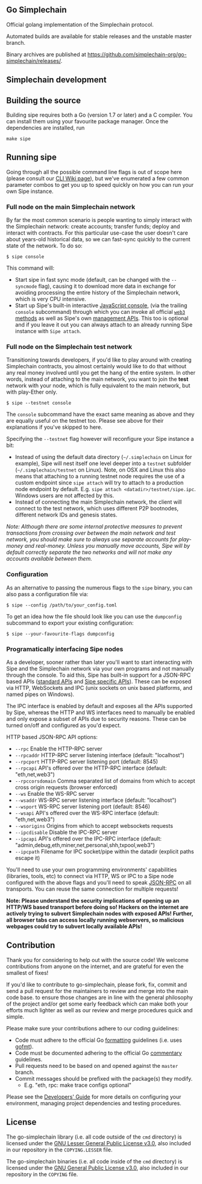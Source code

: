 ## Go Simplechain

Official golang implementation of the Simplechain protocol.

Automated builds are available for stable releases and the unstable master branch.

Binary archives are published at https://github.com/simplechain-org/go-simplechain/releases/.

## Simplechain development


## Building the source

Building sipe requires both a Go (version 1.7 or later) and a C compiler.
You can install them using your favourite package manager.
Once the dependencies are installed, run

    make sipe

## Running sipe

Going through all the possible command line flags is out of scope here (please consult our
[CLI Wiki page](https://github.com/simplechain-org/go-simplechain/wiki/Command-Line-Options)), but we've
enumerated a few common parameter combos to get you up to speed quickly on how you can run your
own Sipe instance.

### Full node on the main Simplechain network

By far the most common scenario is people wanting to simply interact with the Simplechain network:
create accounts; transfer funds; deploy and interact with contracts. For this particular use-case
the user doesn't care about years-old historical data, so we can fast-sync quickly to the current
state of the network. To do so:

```
$ sipe console
```

This command will:

 * Start sipe in fast sync mode (default, can be changed with the `--syncmode` flag), causing it to
   download more data in exchange for avoiding processing the entire history of the Simplechain network,
   which is very CPU intensive.
 * Start up Sipe's built-in interactive [JavaScript console](https://github.com/simplechain-org/go-simplechain/wiki/JavaScript-Console),
   (via the trailing `console` subcommand) through which you can invoke all official [`web3` methods](https://github.com/simplechain-org/wiki/wiki/JavaScript-API)
   as well as Sipe's own [management APIs](https://github.com/simplechain-org/go-simple/wiki/Management-APIs).
   This too is optional and if you leave it out you can always attach to an already running Sipe instance
   with `Sipe attach`.

### Full node on the Simplechain test network

Transitioning towards developers, if you'd like to play around with creating Simplechain contracts, you
almost certainly would like to do that without any real money involved until you get the hang of the
entire system. In other words, instead of attaching to the main network, you want to join the **test**
network with your node, which is fully equivalent to the main network, but with play-Ether only.

```
$ sipe --testnet console
```

The `console` subcommand have the exact same meaning as above and they are equally useful on the
testnet too. Please see above for their explanations if you've skipped to here.

Specifying the `--testnet` flag however will reconfigure your Sipe instance a bit:

 * Instead of using the default data directory (`~/.simplechain` on Linux for example), Sipe will nest
   itself one level deeper into a `testnet` subfolder (`~/.simplechain/testnet` on Linux). Note, on OSX
   and Linux this also means that attaching to a running testnet node requires the use of a custom
   endpoint since `sipe attach` will try to attach to a production node endpoint by default. E.g.
   `sipe attach <datadir>/testnet/sipe.ipc`. Windows users are not affected by this.
 * Instead of connecting the main Simplechain network, the client will connect to the test network,
   which uses different P2P bootnodes, different network IDs and genesis states.
   

*Note: Although there are some internal protective measures to prevent transactions from crossing
over between the main network and test network, you should make sure to always use separate accounts
for play-money and real-money. Unless you manually move accounts, Sipe will by default correctly
separate the two networks and will not make any accounts available between them.*


### Configuration

As an alternative to passing the numerous flags to the `sipe` binary, you can also pass a configuration file via:

```
$ sipe --config /path/to/your_config.toml
```

To get an idea how the file should look like you can use the `dumpconfig` subcommand to export your existing configuration:

```
$ sipe --your-favourite-flags dumpconfig
```

### Programatically interfacing Sipe nodes

As a developer, sooner rather than later you'll want to start interacting with Sipe and the Simplechain
network via your own programs and not manually through the console. To aid this, Sipe has built-in
support for a JSON-RPC based APIs ([standard APIs](https://github.com/simplechain-org/wiki/wiki/JSON-RPC) and
[Sipe specific APIs](https://github.com/simplechain-org/go-simplechain/wiki/Management-APIs)). These can be
exposed via HTTP, WebSockets and IPC (unix sockets on unix based platforms, and named pipes on Windows).

The IPC interface is enabled by default and exposes all the APIs supported by Sipe, whereas the HTTP
and WS interfaces need to manually be enabled and only expose a subset of APIs due to security reasons.
These can be turned on/off and configured as you'd expect.

HTTP based JSON-RPC API options:

  * `--rpc` Enable the HTTP-RPC server
  * `--rpcaddr` HTTP-RPC server listening interface (default: "localhost")
  * `--rpcport` HTTP-RPC server listening port (default: 8545)
  * `--rpcapi` API's offered over the HTTP-RPC interface (default: "eth,net,web3")
  * `--rpccorsdomain` Comma separated list of domains from which to accept cross origin requests (browser enforced)
  * `--ws` Enable the WS-RPC server
  * `--wsaddr` WS-RPC server listening interface (default: "localhost")
  * `--wsport` WS-RPC server listening port (default: 8546)
  * `--wsapi` API's offered over the WS-RPC interface (default: "eth,net,web3")
  * `--wsorigins` Origins from which to accept websockets requests
  * `--ipcdisable` Disable the IPC-RPC server
  * `--ipcapi` API's offered over the IPC-RPC interface (default: "admin,debug,eth,miner,net,personal,shh,txpool,web3")
  * `--ipcpath` Filename for IPC socket/pipe within the datadir (explicit paths escape it)

You'll need to use your own programming environments' capabilities (libraries, tools, etc) to connect
via HTTP, WS or IPC to a Sipe node configured with the above flags and you'll need to speak [JSON-RPC](http://www.jsonrpc.org/specification)
on all transports. You can reuse the same connection for multiple requests!

**Note: Please understand the security implications of opening up an HTTP/WS based transport before
doing so! Hackers on the internet are actively trying to subvert Simplechain nodes with exposed APIs!
Further, all browser tabs can access locally running webservers, so malicious webpages could try to
subvert locally available APIs!**

## Contribution

Thank you for considering to help out with the source code! We welcome contributions from
anyone on the internet, and are grateful for even the smallest of fixes!

If you'd like to contribute to go-simplechain, please fork, fix, commit and send a pull request
for the maintainers to review and merge into the main code base. 
to ensure those changes are in line with the general philosophy of the project and/or get some
early feedback which can make both your efforts much lighter as well as our review and merge
procedures quick and simple.

Please make sure your contributions adhere to our coding guidelines:

 * Code must adhere to the official Go [formatting](https://golang.org/doc/effective_go.html#formatting) guidelines (i.e. uses [gofmt](https://golang.org/cmd/gofmt/)).
 * Code must be documented adhering to the official Go [commentary](https://golang.org/doc/effective_go.html#commentary) guidelines.
 * Pull requests need to be based on and opened against the `master` branch.
 * Commit messages should be prefixed with the package(s) they modify.
   * E.g. "eth, rpc: make trace configs optional"

Please see the [Developers' Guide](https://github.com/simplechain-org/go-simplechain/wiki/Developers'-Guide)
for more details on configuring your environment, managing project dependencies and testing procedures.

## License

The go-simplechain library (i.e. all code outside of the `cmd` directory) is licensed under the
[GNU Lesser General Public License v3.0](https://www.gnu.org/licenses/lgpl-3.0.en.html), also
included in our repository in the `COPYING.LESSER` file.

The go-simplechain binaries (i.e. all code inside of the `cmd` directory) is licensed under the
[GNU General Public License v3.0](https://www.gnu.org/licenses/gpl-3.0.en.html), also included
in our repository in the `COPYING` file.
